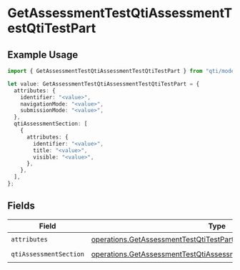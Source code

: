 # GetAssessmentTestQtiAssessmentTestQtiTestPart

## Example Usage

```typescript
import { GetAssessmentTestQtiAssessmentTestQtiTestPart } from "qti/models/operations";

let value: GetAssessmentTestQtiAssessmentTestQtiTestPart = {
  attributes: {
    identifier: "<value>",
    navigationMode: "<value>",
    submissionMode: "<value>",
  },
  qtiAssessmentSection: [
    {
      attributes: {
        identifier: "<value>",
        title: "<value>",
        visible: "<value>",
      },
    },
  ],
};
```

## Fields

| Field                                                                                                                                                    | Type                                                                                                                                                     | Required                                                                                                                                                 | Description                                                                                                                                              |
| -------------------------------------------------------------------------------------------------------------------------------------------------------- | -------------------------------------------------------------------------------------------------------------------------------------------------------- | -------------------------------------------------------------------------------------------------------------------------------------------------------- | -------------------------------------------------------------------------------------------------------------------------------------------------------- |
| `attributes`                                                                                                                                             | [operations.GetAssessmentTestQtiTestPartAttributes](../../models/operations/getassessmenttestqtitestpartattributes.md)                                   | :heavy_check_mark:                                                                                                                                       | N/A                                                                                                                                                      |
| `qtiAssessmentSection`                                                                                                                                   | [operations.GetAssessmentTestQtiAssessmentTestQtiAssessmentSection](../../models/operations/getassessmenttestqtiassessmenttestqtiassessmentsection.md)[] | :heavy_check_mark:                                                                                                                                       | N/A                                                                                                                                                      |